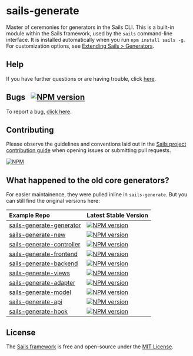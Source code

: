 # sails-generate

Master of ceremonies for generators in the Sails CLI.
This is a built-in module within the Sails framework, used by the `sails` command-line interface.  It is installed automatically when you run `npm install sails -g`.
For customization options, see [Extending Sails > Generators](http://sailsjs.com/docs/concepts/extending-sails/generators).


## Help

If you have further questions or are having trouble, click [here](http://sailsjs.com/support).


## Bugs &nbsp; [![NPM version](https://badge.fury.io/js/sails-generate.svg)](http://npmjs.com/package/sails-generate)

To report a bug, [click here](http://sailsjs.com/bugs).


## Contributing

Please observe the guidelines and conventions laid out in the [Sails project contribution guide](http://sailsjs.com/contribute) when opening issues or submitting pull requests.

[![NPM](https://nodei.co/npm/sails-generate.png?downloads=true)](http://npmjs.com/package/sails-generate)


## What happened to the old core generators?

For easier maintainence, they were pulled inline in `sails-generate`.  But you can still find the original versions here:

| Example Repo                                                                          |  Latest Stable Version   |
|:--------------------------------------------------------------------------------------|--------------------------|
| [sails-generate-generator](https://github.com/balderdashy/sails-generate-generator)   | [![NPM version](https://badge.fury.io/js/sails-generate-generator.png)](http://badge.fury.io/js/sails-generate-generator) |
| [sails-generate-new](https://github.com/balderdashy/sails-generate-new)               | [![NPM version](https://badge.fury.io/js/sails-generate-new.png)](http://badge.fury.io/js/sails-generate-new) |
| [sails-generate-controller](https://github.com/balderdashy/sails-generate-controller) | [![NPM version](https://badge.fury.io/js/sails-generate-controller.png)](http://badge.fury.io/js/sails-generate-controller) |
| [sails-generate-frontend](https://github.com/balderdashy/sails-generate-frontend)     | [![NPM version](https://badge.fury.io/js/sails-generate-frontend.png)](http://badge.fury.io/js/sails-generate-frontend) |
| [sails-generate-backend](https://github.com/balderdashy/sails-generate-backend)       | [![NPM version](https://badge.fury.io/js/sails-generate-backend.png)](http://badge.fury.io/js/sails-generate-backend) |
| [sails-generate-views](https://github.com/balderdashy/sails-generate-views)           | [![NPM version](https://badge.fury.io/js/sails-generate-views.png)](http://badge.fury.io/js/sails-generate-views) |
| [sails-generate-adapter](https://github.com/balderdashy/sails-generate-adapter)       | [![NPM version](https://badge.fury.io/js/sails-generate-adapter.png)](http://badge.fury.io/js/sails-generate-adapter) |
| [sails-generate-model](https://github.com/balderdashy/sails-generate-model)           | [![NPM version](https://badge.fury.io/js/sails-generate-model.png)](http://badge.fury.io/js/sails-generate-model) |
| [sails-generate-api](https://github.com/balderdashy/sails-generate-api)               | [![NPM version](https://badge.fury.io/js/sails-generate-api.png)](http://badge.fury.io/js/sails-generate-api) |
| [sails-generate-hook](https://github.com/balderdashy/sails-generate-hook)             | [![NPM version](https://badge.fury.io/js/sails-generate-hook.png)](http://badge.fury.io/js/sails-generate-hook) |


## License

The [Sails framework](http://sailsjs.com) is free and open-source under the [MIT License](http://sailsjs.com/license).

